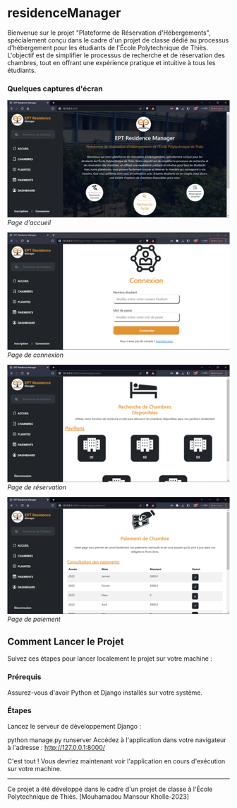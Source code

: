 # residenceManager

Bienvenue sur le projet "Plateforme de Réservation d'Hébergements", spécialement conçu dans le cadre d'un projet de classe dédié au processus d'hébergement pour les étudiants de l'École Polytechnique de Thiès. L'objectif est de simplifier le processus de recherche et de réservation des chambres, tout en offrant une expérience pratique et intuitive à tous les étudiants.

### Quelques captures d'écran 

![Capture d'Écran 1](Screenshots/img1.png)
*Page d'accueil*

![Capture d'Écran 2](Screenshots/img2.png)
*Page de connexion*

![Capture d'Écran 3](Screenshots/img3.png)
*Page de réservation*

![Capture d'Écran 4](Screenshots/img4.png)
*Page de paiement*

## Comment Lancer le Projet

Suivez ces étapes pour lancer localement le projet sur votre machine :

### Prérequis

Assurez-vous d'avoir Python et Django installés sur votre système.

### Étapes

Lancez le serveur de développement Django :

python manage.py runserver
Accédez à l'application dans votre navigateur à l'adresse : http://127.0.0.1:8000/

C'est tout ! Vous devriez maintenant voir l'application en cours d'exécution sur votre machine.


---
Ce projet a été développé dans le cadre d'un projet de classe à l'École Polytechnique de Thiès.
[Mouhamadou Mansour Kholle-2023]




